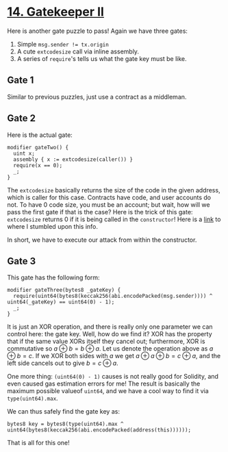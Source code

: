 # [14. Gatekeeper II](https://ethernaut.openzeppelin.com/level/0xdCeA38B2ce1768E1F409B6C65344E81F16bEc38d)

Here is another gate puzzle to pass! Again we have three gates:

1. Simple `msg.sender != tx.origin`
2. A cute `extcodesize` call via inline assembly.
3. A series of `require`'s tells us what the gate key must be like.

## Gate 1

Similar to previous puzzles, just use a contract as a middleman.

## Gate 2

Here is the actual gate:

```solidity
modifier gateTwo() {
  uint x;
  assembly { x := extcodesize(caller()) }
  require(x == 0);
  _;
}
```

The `extcodesize` basically returns the size of the code in the given address, which is caller for this case. Contracts have code, and user accounts do not. To have 0 code size, you must be an account; but wait, how will we pass the first gate if that is the case? Here is the trick of this gate: `extcodesize` returns 0 if it is being called in the `constructor`! Here is a [link](https://ethereum.stackexchange.com/a/15642) to where I stumbled upon this info.

In short, we have to execute our attack from within the constructor.

## Gate 3

This gate has the following form:

```solidity
modifier gateThree(bytes8 _gateKey) {
  require(uint64(bytes8(keccak256(abi.encodePacked(msg.sender)))) ^ uint64(_gateKey) == uint64(0) - 1);
  _;
}
```

It is just an XOR operation, and there is really only one parameter we can control here: the gate key. Well, how do we find it? XOR has the property that if the same value XORs itself they cancel out; furthermore, XOR is commutative so $a \oplus b = b \oplus a$. Let us denote the operation above as $a \oplus b = c$. If we XOR both sides with $a$ we get $a \oplus a \oplus b = c \oplus a$, and the left side cancels out to give $b = c \oplus a$. 

One more thing: `(uint64(0) - 1)` causes is not really good for Solidity, and even caused gas estimation errors for me! The result is basically the maximum possible valueof `uint64`, and we have a cool way to find it via `type(uint64).max`. 

We can thus safely find the gate key as:

```solidity
bytes8 key = bytes8(type(uint64).max ^ uint64(bytes8(keccak256(abi.encodePacked(address(this))))));
```

That is all for this one!
